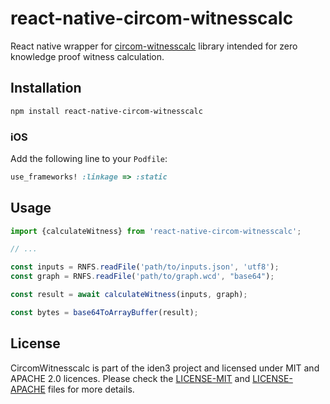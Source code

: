 # react-native-circom-witnesscalc

React native wrapper for [circom-witnesscalc](https://github.com/iden3/circom-witnesscalc) library intended for zero knowledge proof witness calculation.

## Installation

```sh
npm install react-native-circom-witnesscalc
```

### iOS

Add the following line to your `Podfile`:

```ruby
use_frameworks! :linkage => :static
```

## Usage

```js
import {calculateWitness} from 'react-native-circom-witnesscalc';

// ...

const inputs = RNFS.readFile('path/to/inputs.json', 'utf8');
const graph = RNFS.readFile('path/to/graph.wcd', "base64");

const result = await calculateWitness(inputs, graph);

const bytes = base64ToArrayBuffer(result);
```

## License

CircomWitnesscalc is part of the iden3 project and licensed under MIT and APACHE 2.0 licences. Please check
the [LICENSE-MIT](./LICENSE-MIT.txt) and [LICENSE-APACHE](./LICENSE-APACHE.txt) files for more details.

